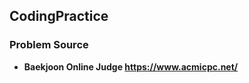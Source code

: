 ## **CodingPractice**
### **Problem Source**
* **Baekjoon Online Judge <https://www.acmicpc.net/>**
